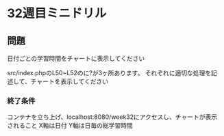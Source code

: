 # 32週目ミニドリル

## 問題

日付ごとの学習時間をチャートに表示してください

src/index.phpのL50~L52のに?が3ヶ所あります。
それぞれに適切な処理を記述して、チャートを表示してください

### 終了条件
コンテナを立ち上げ、localhost:8080/week32にアクセスし、チャートが表示されること
X軸は日付
Y軸は日毎の総学習時間
